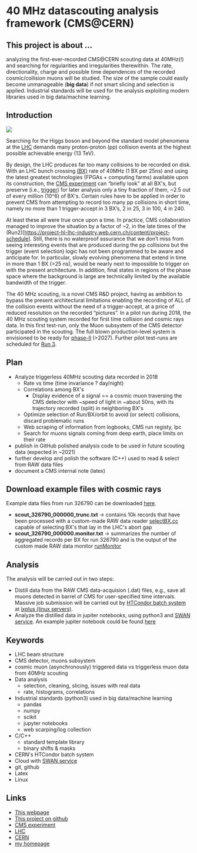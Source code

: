 # 40 MHz datascouting analysis framework (CMS@CERN)   

## This project is about ...
analyzing the first-ever-recorded CMS@CERN scouting data at 40MHz(!) and searching for regularities and irregularities therewithin. The rate, directionality, charge and possible time dependences of the recorded cosmic/collision muons will be studied. The size of the sample could easily become unmanageable (**big data**) if not smart slicing and selection is applied. Industrial standards will be used for the analysis exploiting modern libraries used in big data/machine learning. 

## Introduction 
<img src = "http://theofil.web.cern.ch/theofil/dataScout/dscout.png">

Searching for the Higgs boson and beyond the standard model phenomena at the [LHC](https://home.cern/science/accelerators/large-hadron-collider) demands many proton-proton (pp) collision events at the highest possible achievable energy (13 TeV).

By design, the LHC produces far too many collisions to be recorded on disk. With an LHC bunch crossing [(BX)](https://lhc-machine-outreach.web.cern.ch/lhc-machine-outreach/beam.htm) rate of 40MHz (1 BX per 25ns) and using the latest greatest technologies (FPGAs + computing farms) available upon its construction, the [CMS experiment](https://cms.cern/detector) can “briefly look" at all BX's, but preserve (i.e., [trigger](https://cms.cern/detector/triggering-and-data-acquisition)) for later analysis only a tiny fraction of them, ~2.5 out of every million (10^6) of BX's. Certain rules have to be applied in order to prevent CMS from attempting to record too many pp collisions in short time, namely no more than 1 trigger-accept in 3 BX’s, 2 in 25, 3 in 100, 4 in 240. 

At least these all were true once upon a time. In practice, CMS collaboration managed to improve the situation by a factor of ~2, in the late times of the (Run2)[https://project-hl-lhc-industry.web.cern.ch/content/project-schedule]. Still, there is no waterproof assurance that we don’t miss from seeing interesting events that are produced during the pp collisions but the trigger (event selection) logic has not been programmed to be aware and anticipate for. In particular, slowly evolving phenomena that extend in time in more than 1 BX (>25 ns), would be nearly next to impossible to trigger on with the present architecture. In addition, final states in regions of the phase space where the background is large are technically limited by the available bandwidth of the trigger. 

The 40 MHz scouting, is a novel CMS R&D project, having as ambition to bypass the present architectural limitations enabling the recording of ALL of the collision events without the need of a trigger-accept, at a price of reduced resolution on the recorded “pictures”. In a pilot run during 2018, the 40 MHz scouting system recorded for first time collision and cosmic rays data. In this first test-run, only the Muon subsystem of the CMS detector participated in the scouting. The full blown production-level system is envisioned to be ready for [phase-II](https://project-hl-lhc-industry.web.cern.ch/content/project-schedule) (>2027). Further pilot test-runs are scheduled for [Run 3](https://lhc-commissioning.web.cern.ch/lhc-commissioning/schedule/LHC-long-term.htm).



##  Plan
* Analyze triggerless 40MHz scouting data recorded in 2018
    * Rate vs time (time invariance ? day/night)
    * Correlations among BX's
        * Display evidence of a signal == a cosmic muon traversing the CMS detector with ~speed of light in ~about 50ns, with its trajectory recorded (split) in neighboring BX's
    * Optimize selection of Run/BX/orbit to avoid (or select) collisions, discard problematic runs
    * Web scraping of information from logbooks, CMS run registy, lpc
    * Search for muons signals coming from deep earth, place limits on their rate 
* publish in GitHub polished analysis code to be used in future scouting data (expected in ~2021)
* further develop and polish the software (C++) used to read & select from RAW data files
* document a CMS internal note (latex)

## Download example files with cosmic rays 
Example data files from run 326790 can be downloaded [here](https://theofil.web.cern.ch/theofil/dataScout/index.php).
* **scout_326790_000000_trunc.txt**  -> contains 10k records that have been processed with a custom-made RAW data reader [selectBX.cc](https://github.com/theofil/dscout/blob/master/readBinary/selectBX.cc) capable of selecting BX's that lay in the LHC's abort gap
* **scout_326790_000000.monitor.txt** -> summarizes the number of aggregated records per BX for run 326790 and is the output of the custom made RAW data monitor [runMonitor](https://github.com/theofil/dscout/blob/master/readBinary/runMonitor.cc)

## Analysis
The analysis will be carried out in two steps:
* Distill data from the RAW CMS data-acquision (.dat) files, e.g., save all muons detected in barrel of CMS for user-specified time intervals. Massive job submission will be carried out by [HTCondor batch system](http://information-technology.web.cern.ch/services/fe/lxbatch/howto/quickstart-guide-htcondor) at [lxplus (linux servers)](http://information-technology.web.cern.ch/services/lxplus-service).
* Analyze the distilled data in jupiter notebooks, using python3 and [SWAN service](https://swan.web.cern.ch/).
An example jupiter notebook could be found [here](https://github.com/theofil/dscout/blob/master/analysis/exampleAnalysis.ipynb)

## Keywords  
* LHC beam structure
* CMS detector, muons subsystem
* cosmic muon  (asynchronously) triggered data vs triggerless muon data from 40MHz scouting
* Data analysis 
   * selection, cleaning, slicing, issues with real data
   * rate, histograms, correlations
* Industrial standards (python3) used in big data/machine learning 
   * pandas
   * numpy 
   * scikit
   * jupyter notebooks
   * web scarping/log collection 
* C/C++ 
   * standard template library 
   * binary shifts & masks
* CERN's HTCondor batch system
* Cloud with [SWAN service](https://swan.web.cern.ch/)
* git, github 
* Latex
* Linux

## Links
* [This webpage](https://theofil.github.io/dscout/)
* [This project on github](https://github.com/theofil/dscout)
* [CMS experiment](https://cms.cern/detector)
* [LHC](https://home.cern/science/accelerators/large-hadron-collider)
* [CERN](https://home.cern/)
* [my homepage](http://theofil.web.cern.ch/)
